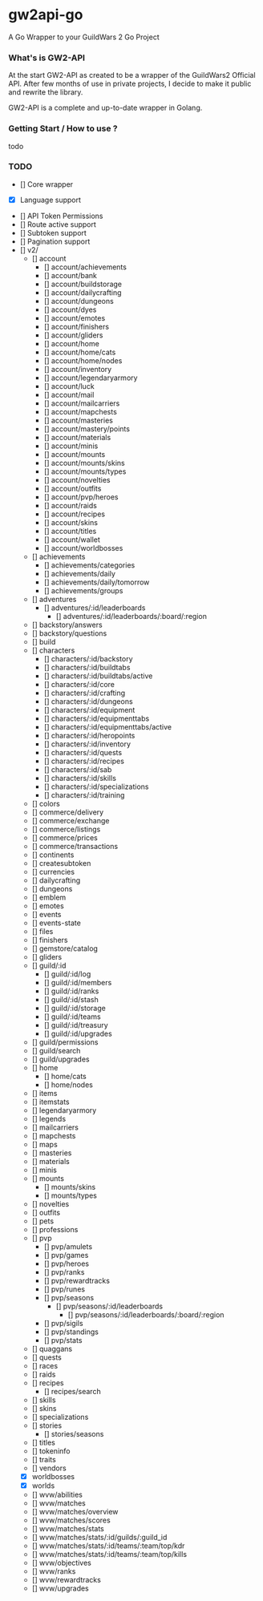 # gw2api-go

A Go Wrapper to your GuildWars 2 Go Project

### What's is GW2-API 

At the start GW2-API as created to be a wrapper of the GuildWars2 Official API.
After few months of use in private projects, I decide to make it public and rewrite the library.

GW2-API is a complete and up-to-date wrapper in Golang.

### Getting Start / How to use ?

todo 
### TODO

- [] Core wrapper
- [x] Language support
- [] API Token Permissions
- [] Route active support
- [] Subtoken support
- [] Pagination support
- [] v2/
  - [] account
    - [] account/achievements
    - [] account/bank
    - [] account/buildstorage
    - [] account/dailycrafting
    - [] account/dungeons
    - [] account/dyes
    - [] account/emotes
    - [] account/finishers
    - [] account/gliders
    - [] account/home
    - [] account/home/cats
    - [] account/home/nodes
    - [] account/inventory
    - [] account/legendaryarmory
    - [] account/luck
    - [] account/mail
    - [] account/mailcarriers
    - [] account/mapchests
    - [] account/masteries
    - [] account/mastery/points
    - [] account/materials
    - [] account/minis
    - [] account/mounts
    - [] account/mounts/skins
    - [] account/mounts/types
    - [] account/novelties
    - [] account/outfits
    - [] account/pvp/heroes
    - [] account/raids
    - [] account/recipes
    - [] account/skins
    - [] account/titles
    - [] account/wallet
    - [] account/worldbosses
  - [] achievements
    - [] achievements/categories
    - [] achievements/daily
    - [] achievements/daily/tomorrow
    - [] achievements/groups
  - [] adventures
    - [] adventures/:id/leaderboards
      - [] adventures/:id/leaderboards/:board/:region
  - [] backstory/answers
  - [] backstory/questions
  - [] build
  - [] characters
    - [] characters/:id/backstory
    - [] characters/:id/buildtabs
    - [] characters/:id/buildtabs/active
    - [] characters/:id/core
    - [] characters/:id/crafting
    - [] characters/:id/dungeons
    - [] characters/:id/equipment
    - [] characters/:id/equipmenttabs
    - [] characters/:id/equipmenttabs/active
    - [] characters/:id/heropoints
    - [] characters/:id/inventory
    - [] characters/:id/quests
    - [] characters/:id/recipes
    - [] characters/:id/sab
    - [] characters/:id/skills
    - [] characters/:id/specializations
    - [] characters/:id/training
  - [] colors
  - [] commerce/delivery
  - [] commerce/exchange
  - [] commerce/listings
  - [] commerce/prices
  - [] commerce/transactions
  - [] continents
  - [] createsubtoken
  - [] currencies
  - [] dailycrafting
  - [] dungeons
  - [] emblem
  - [] emotes
  - [] events
  - [] events-state
  - [] files
  - [] finishers
  - [] gemstore/catalog
  - [] gliders
  - [] guild/:id
    - [] guild/:id/log
    - [] guild/:id/members
    - [] guild/:id/ranks
    - [] guild/:id/stash
    - [] guild/:id/storage
    - [] guild/:id/teams
    - [] guild/:id/treasury
    - [] guild/:id/upgrades
  - [] guild/permissions
  - [] guild/search
  - [] guild/upgrades
  - [] home
    - [] home/cats
    - [] home/nodes
  - [] items
  - [] itemstats
  - [] legendaryarmory
  - [] legends
  - [] mailcarriers
  - [] mapchests
  - [] maps
  - [] masteries
  - [] materials
  - [] minis
  - [] mounts
    - [] mounts/skins
    - [] mounts/types
  - [] novelties
  - [] outfits
  - [] pets
  - [] professions
  - [] pvp
    - [] pvp/amulets
    - [] pvp/games
    - [] pvp/heroes
    - [] pvp/ranks
    - [] pvp/rewardtracks
    - [] pvp/runes
    - [] pvp/seasons
      - [] pvp/seasons/:id/leaderboards
        - [] pvp/seasons/:id/leaderboards/:board/:region
    - [] pvp/sigils
    - [] pvp/standings
    - [] pvp/stats
  - [] quaggans
  - [] quests
  - [] races
  - [] raids
  - [] recipes
    - [] recipes/search
  - [] skills
  - [] skins
  - [] specializations
  - [] stories
    - [] stories/seasons
  - [] titles
  - [] tokeninfo
  - [] traits
  - [] vendors
  - [x] worldbosses
  - [x] worlds
  - [] wvw/abilities
  - [] wvw/matches
  - [] wvw/matches/overview
  - [] wvw/matches/scores
  - [] wvw/matches/stats
  - [] wvw/matches/stats/:id/guilds/:guild_id
  - [] wvw/matches/stats/:id/teams/:team/top/kdr
  - [] wvw/matches/stats/:id/teams/:team/top/kills
  - [] wvw/objectives
  - [] wvw/ranks
  - [] wvw/rewardtracks
  - [] wvw/upgrades